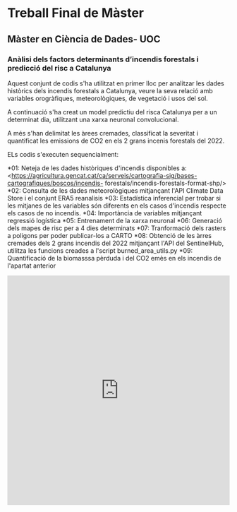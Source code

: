 # Treball Final de Màster
## Màster en Ciència de Dades- UOC
### Anàlisi dels factors determinants d’incendis forestals i predicció del risc a Catalunya

Aquest conjunt de codis s'ha utilitzat en primer lloc per analitzar les dades històrics dels incendis forestals a Catalunya, veure la seva relació amb variables orogràfiques, meteorològiques, de vegetació i usos del sol.

A continuació s'ha creat un model predictiu del risca Catalunya per a un determinat dia, utilitzant una xarxa neuronal convolucional.

A més s'han delimitat les àrees cremades, classificat la severitat i quantificat les emissions de CO2 en els 2 grans incenis forestals del 2022.

ELs codis s'executen sequencialment:
  
  *01: Neteja de les dades històriques d'incendis disponibles a: <https://agricultura.gencat.cat/ca/serveis/cartografia-sig/bases-cartografiques/boscos/incendis-   forestals/incendis-forestals-format-shp/>
  *02: Consulta de les dades meteorològiques mitjançant l'API Climate Data Store i el conjunt ERA5 reanalisis
  *03: Estadística inferencial per trobar si les mitjanes de les variables són diferents en els casos d'incendis respecte els casos de no incendis.
  *04: Importància de variables mitjançant regressió logística
  *05: Entrenament de la xarxa neuronal
  *06: Generació dels mapes de risc per a 4 dies determinats
  *07: Tranformació dels rasters a poligons per poder publicar-los a CARTO
  *08: Obtenció de les àrres cremades dels 2 grans incendis del 2022 mitjançant l'API del SentinelHub, utilitza les funcions creades a l'script burned_area_utils.py
  *09: Quantificació de la biomasssa pèrduda i del CO2 emès en els incendis de l'apartat anterior
  
  
  <iframe width="100%" height="520" frameborder="0" src="https://xpascuet.carto.com/builder/fea2609f-09e0-4afe-a0c6-daf4e3f6c828/embed" allowfullscreen webkitallowfullscreen mozallowfullscreen oallowfullscreen msallowfullscreen></iframe>
